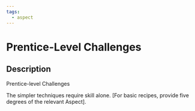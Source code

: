 ```yaml
---
tags:
  - aspect
---
```


# Prentice-Level Challenges

## Description
Prentice-level Challenges

The simpler techniques require skill alone. [For basic recipes, provide five degrees of the relevant Aspect].
